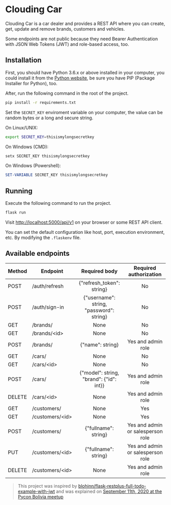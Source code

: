 # Clouding Car

Clouding Car is a car dealer and provides a REST API where you can create, get,
update and remove brands, customers and vehicles.

Some endpoints are not public because they need Bearer Authentication with
JSON Web Tokens (JWT) and role-based access, too.

## Installation

First, you should have Python 3.6.x or above installed in your computer, you could
install it from the [Python website](https://www.python.org/), be sure you have
PIP (Package Installer for Python), too.

After, run the following command in the root of the project.

```bash
pip install -r requirements.txt
```

Set the `SECRET_KEY` enviroment variable on your computer, the value can be random
bytes or a long and secure string.

On Linux/UNIX:

```bash
export SECRET_KEY=thisismylongsecretkey
```

On Windows (CMD):

```bat
setx SECRET_KEY thisismylongsecretkey
```

On Windows (Powershell):

```powershell
SET-VARIABLE SECRET_KEY thisismylongsecretkey
```

## Running

Execute the following command to run the project.

```bash
flask run
```

Visit [http://localhost:5000/api/v1](http://localhost:5000/api/v1)
on your browser or some REST API client.

You can set the default configuration like host, port, execution environment, etc.
By modifying the `.flaskenv` file.

## Available endpoints

| Method | Endpoint | Required body | Required authorization |
|---|---|:---:|:---:|
|POST|/auth/refresh|{"refresh_token": string}|No|
|POST|/auth/sign-in|{"username": string, "password": string}|No|
|GET|/brands/|None|No|
|GET|/brands/\<id\>|None|No|
|POST|/brands/|{"name": string}|Yes and admin role|
|GET|/cars/|None|No|
|GET|/cars/\<id\>|None|No|
|POST|/cars/|{"model": string, "brand": {"id": int}}|Yes and admin role|
|DELETE|/cars/\<id\>|None|Yes and admin role|
|GET|/customers/|None|Yes|
|GET|/customers/\<id\>|None|Yes|
|POST|/customers/|{"fullname": string}|Yes and admin or salesperson role|
|PUT|/customers/\<id\>|{"fullname": string}|Yes and admin or salesperson role|
|DELETE|/customers/\<id\>|None|Yes and admin role|

> This project was inspired by [blohinn/flask-restplus-full-todo-example-with-jwt](https://github.com/blohinn/flask-restplus-full-todo-example-with-jwt)
> and was explained on [September 11th, 2020 at the Pycon Bolivia meetup](https://youtu.be/vU39UOF-xG8)
